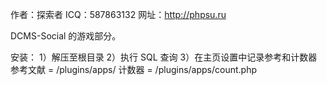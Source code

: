 ﻿作者：探索者
ICQ：587863132
网址：http://phpsu.ru

DCMS-Social 的游戏部分。

安装：
1）解压至根目录
2）执行 SQL 查询
3）在主页设置中记录参考和计数器
参考文献 = /plugins/apps/
计数器 = /plugins/apps/count.php
